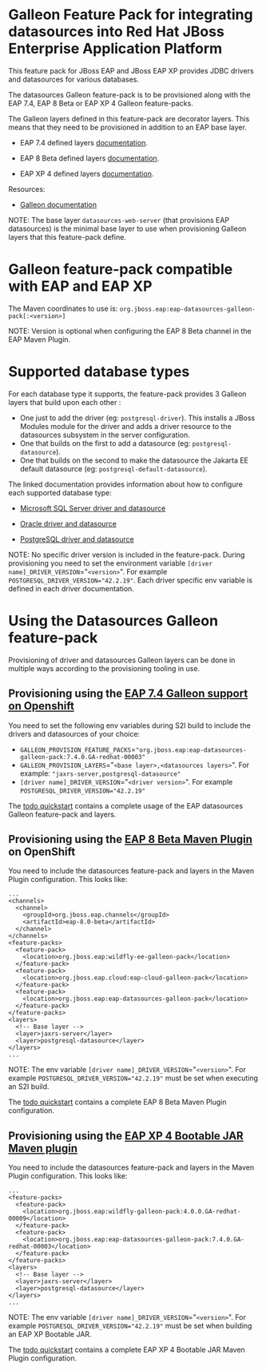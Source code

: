 Galleon Feature Pack for integrating datasources into Red Hat JBoss Enterprise Application Platform 
============================================================

This feature pack for JBoss EAP and JBoss EAP XP provides JDBC drivers and datasources for various databases.

The datasources Galleon feature-pack is to be provisioned along with the EAP 7.4, EAP 8 Beta or EAP XP 4 Galleon feature-packs.

The Galleon layers defined in this feature-pack are decorator layers. This means that they need to be provisioned 
in addition to an EAP base layer.

* EAP 7.4 defined layers [documentation](https://access.redhat.com/documentation/en-us/red_hat_jboss_enterprise_application_platform/7.4/html/getting_started_with_jboss_eap_for_openshift_container_platform/capability-trimming-eap-foropenshift_default#available-jboss-eap-layers_default).

* EAP 8 Beta defined layers [documentation](https://access.redhat.com/documentation/en-us/red_hat_jboss_enterprise_application_platform/8-beta/html/using_jboss_eap_on_openshift_container_platform/assembly_capability-trimming-in-jboss-eap-for-openshift_default#available-jboss-eap-layers_assembly_capability-trimming-in-jboss-eap-for-openshift).

* EAP XP 4 defined layers [documentation](https://access.redhat.com/documentation/en-us/red_hat_jboss_enterprise_application_platform/7.4/html-single/using_jboss_eap_xp_4.0.0/index#base-provisioning-layers_default).

Resources:

* [Galleon documentation](https://docs.wildfly.org/galleon/)

NOTE: The base layer `datasources-web-server` (that provisions EAP datasources) is the minimal base layer 
to use when provisioning Galleon layers that this feature-pack define.

Galleon feature-pack compatible with EAP and EAP XP
=================================

The Maven coordinates to use is: `org.jboss.eap:eap-datasources-galleon-pack[:<version>]`

NOTE: Version is optional when configuring the EAP 8 Beta channel in the EAP Maven Plugin.

Supported database types
===============

For each database type it supports, the feature-pack provides 3 Galleon layers that build upon each other :

* One just to add the driver (eg: `postgresql-driver`). This installs a JBoss Modules module for the driver and 
adds a driver resource to the datasources subsystem in the server configuration.
* One that builds on the first to add a datasource (eg: `postgresql-datasource`).
* One that builds on the second to make the datasource the Jakarta EE default datasource (eg: `postgresql-default-datasource`).

The linked documentation provides information about how to configure each supported database type:

* [Microsoft SQL Server driver and datasource](doc/mssqlserver/README.md)

* [Oracle driver and datasource](doc/oracle/README.md)

* [PostgreSQL driver and datasource](doc/postgresql/README.md)

NOTE: No specific driver version is included in the feature-pack. During provisioning you need to set the environment variable 
`[driver name]_DRIVER_VERSION`="`<version>`". For example `POSTGRESQL_DRIVER_VERSION="42.2.19"`. Each driver specific env variable is defined in each driver documentation.

Using the Datasources Galleon feature-pack
==========================

Provisioning of driver and datasources Galleon layers can be done in multiple ways according to the provisioning tooling in use.

## Provisioning using the [EAP 7.4 Galleon support on Openshift](https://access.redhat.com/documentation/en-us/red_hat_jboss_enterprise_application_platform/7.4/html/getting_started_with_jboss_eap_for_openshift_online/capability-trimming-eap-foropenshift_default)

You need to set the following env variables during S2I build to include the drivers and datasources of your choice:

* `GALLEON_PROVISION_FEATURE_PACKS`=`"org.jboss.eap:eap-datasources-galleon-pack:7.4.0.GA-redhat-00003"`
* `GALLEON_PROVISION_LAYERS`="`<base layer>,<datasources layers>`". For example: `"jaxrs-server,postgresql-datasource"`
* `[driver name]_DRIVER_VERSION`="`<driver version>`". For example `POSTGRESQL_DRIVER_VERSION="42.2.19"`

The [todo quickstart](https://github.com/jboss-developer/jboss-eap-quickstarts/tree/EAP_7.4.0.GA/todo-backend) 
contains a complete usage of the EAP datasources Galleon feature-pack and layers.


## Provisioning using the [EAP 8 Beta Maven Plugin](https://access.redhat.com/documentation/en-us/red_hat_jboss_enterprise_application_platform/8-beta/html-single/using_jboss_eap_on_openshift_container_platform/index#assembly_provisioning-a-jboss-eap-server-using-the-maven-plugin_assembly_environment-variables-and-model-expression-resolution) on OpenShift

You need to include the datasources feature-pack and layers in the Maven Plugin configuration. This looks like:

```
...
<channels>
  <channel>
    <groupId>org.jboss.eap.channels</groupId>
    <artifactId>eap-8.0-beta</artifactId>
  </channel>
</channels>
<feature-packs>
  <feature-pack>
    <location>org.jboss.eap:wildfly-ee-galleon-pack</location>
  </feature-pack>
  <feature-pack>
    <location>org.jboss.eap.cloud:eap-cloud-galleon-pack</location>
  </feature-pack>
  <feature-pack>
    <location>org.jboss.eap:eap-datasources-galleon-pack</location>
  </feature-pack>
</feature-packs>
<layers>
  <!-- Base layer -->
  <layer>jaxrs-server</layer>
  <layer>postgresql-datasource</layer>
</layers>
...
```
NOTE: The env variable `[driver name]_DRIVER_VERSION`="`<version>`". For example `POSTGRESQL_DRIVER_VERSION="42.2.19"` 
must be set when executing an S2I build.

The [todo quickstart](https://github.com/jboss-developer/jboss-eap-quickstarts/tree/8.0.x/todo-backend) 
contains a complete EAP 8 Beta Maven Plugin configuration.

## Provisioning using the [EAP XP 4 Bootable JAR Maven plugin](https://access.redhat.com/documentation/en-us/red_hat_jboss_enterprise_application_platform/7.4/html-single/using_jboss_eap_xp_4.0.0/index#the-bootable-jar_default)

You need to include the datasources feature-pack and layers in the Maven Plugin configuration. This looks like:

```
...
<feature-packs>
  <feature-pack>
    <location>org.jboss.eap:wildfly-galleon-pack:4.0.0.GA-redhat-00009</location>
  </feature-pack>
  <feature-pack>
    <location>org.jboss.eap:eap-datasources-galleon-pack:7.4.0.GA-redhat-00003</location>
  </feature-pack>
</feature-packs>
<layers>
  <!-- Base layer -->
  <layer>jaxrs-server</layer>
  <layer>postgresql-datasource</layer>
</layers>
...
```

NOTE: The env variable `[driver name]_DRIVER_VERSION`="`<version>`". For example `POSTGRESQL_DRIVER_VERSION="42.2.19"` 
must be set when building an EAP XP Bootable JAR.

The [todo quickstart](https://github.com/jboss-developer/jboss-eap-quickstarts/tree/xp-4.0.x/todo-backend) 
contains a complete EAP XP 4 Bootable JAR Maven Plugin configuration.